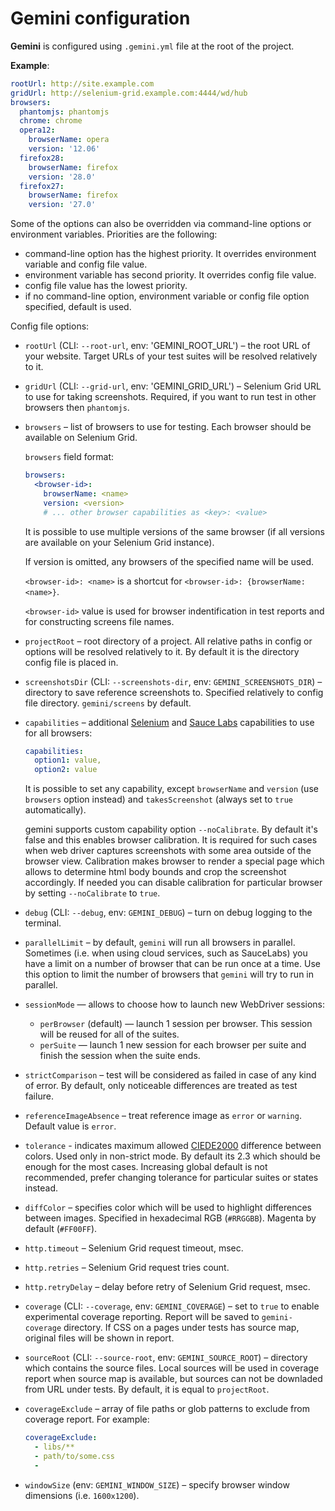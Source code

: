 # Gemini configuration

**Gemini** is configured using `.gemini.yml` file at the root of the project.

**Example**:

```yaml
rootUrl: http://site.example.com
gridUrl: http://selenium-grid.example.com:4444/wd/hub
browsers:
  phantomjs: phantomjs
  chrome: chrome
  opera12:
    browserName: opera
    version: '12.06'
  firefox28:
    browserName: firefox
    version: '28.0'
  firefox27:
    browserName: firefox
    version: '27.0'
```

Some of the options can also be overridden via command-line options or environment variables.
Priorities are the following:

* command-line option has the highest priority. It overrides environment variable
  and config file value.
* environment variable has second priority. It overrides config file value.
* config file value has the lowest priority.
* if no command-line option, environment variable or config file option specified, default is
  used.

Config file options:

* `rootUrl` (CLI: `--root-url`, env: 'GEMINI_ROOT_URL') – the root URL of your website. Target URLs of
  your test suites will be resolved relatively to it.
* `gridUrl` (CLI: `--grid-url`, env: 'GEMINI_GRID_URL') – Selenium Grid URL to use for taking
   screenshots. Required, if you want to run test in other browsers then `phantomjs`.
* `browsers` – list of browsers to use for testing. Each browser should be available
on Selenium Grid.

    `browsers` field format:

    ```yaml
    browsers:
      <browser-id>:
        browserName: <name>
        version: <version>
        # ... other browser capabilities as <key>: <value>
    ```

    It is possible to use multiple versions of the same browser (if all versions are
    available on your Selenium Grid instance).

    If version is omitted, any browsers of the specified name will be used.

    `<browser-id>: <name>` is a shortcut for `<browser-id>: {browserName: <name>}`.

    `<browser-id>` value is used for browser indentification in test reports and for
    constructing screens file names.

* `projectRoot` – root directory of a project. All relative paths in config or options
  will be resolved relatively to it. By default it is the directory config file is placed
  in.
* `screenshotsDir` (CLI: `--screenshots-dir`, env: `GEMINI_SCREENSHOTS_DIR`) – directory
  to save reference screenshots to. Specified relatively to config file directory.
  `gemini/screens` by default.
* `capabilities` – additional [Selenium](http://code.google.com/p/selenium/wiki/DesiredCapabilities) and [Sauce Labs](https://saucelabs.com/docs/additional-config) capabilities to use for all browsers:

  ```yaml
  capabilities:
    option1: value,
    option2: value
  ```

  It is possible to set any capability, except `browserName` and `version` (use
  `browsers` option instead) and `takesScreenshot` (always set to `true`
  automatically).

  gemini supports custom capability option `--noCalibrate`. By default it's false and this enables browser calibration.
  It is required for such cases when web driver captures screenshots with some area outside of the browser view.
  Calibration makes browser to render a special page which allows to determine html body bounds and crop the screenshot
  accordingly. If needed you can disable calibration for particular browser by setting `--noCalibrate` to `true`.

* `debug` (CLI: `--debug`, env: `GEMINI_DEBUG`) – turn on debug logging to the terminal.
* `parallelLimit` – by default, `gemini` will run all browsers in parallel.
  Sometimes (i.e. when using cloud services, such as SauceLabs) you have a
  limit on a number of browser that can be run once at a time. Use this
  option to limit the number of browsers that `gemini` will try to run in
  parallel.
* `sessionMode` — allows to choose how to launch new WebDriver sessions:
  - `perBrowser` (default) — launch 1 session per browser. This session will be reused for all of the suites.
  - `perSuite` — launch 1 new session for each browser per suite and finish the session when the suite ends.
* `strictComparison` – test will be considered as failed in case of any kind of error. By default, only noticeable differences are treated
as test failure.
* `referenceImageAbsence` – treat reference image as `error` or `warning`. Default value is `error`.
* `tolerance` - indicates maximum allowed [CIEDE2000](http://en.wikipedia.org/wiki/Color_difference#CIEDE2000)
  difference between colors. Used only in non-strict mode. By default its 2.3 which should be enough for the
  most cases. Increasing global default is not recommended, prefer changing tolerance for particular suites or
  states instead.
* `diffColor` – specifies color which will be used to highlight differences
  between images. Specified in hexadecimal RGB (`#RRGGBB`). Magenta by default
  (`#FF00FF`).
* `http.timeout` – Selenium Grid request timeout, msec.
* `http.retries` – Selenium Grid request tries count.
* `http.retryDelay` – delay before retry of Selenium Grid request, msec.
* `coverage` (CLI: `--coverage`, env: `GEMINI_COVERAGE`) – set to `true` to enable experimental
   coverage reporting. Report will be saved to `gemini-coverage` directory. If CSS on a pages under
   tests has source map, original files will be shown in report.
* `sourceRoot` (CLI: `--source-root`, env: `GEMINI_SOURCE_ROOT`) – directory which contains the source files.
  Local sources will be used in coverage report when source map is available, but sources can not be downladed
  from URL under tests. By default, it is equal to `projectRoot`.
* `coverageExclude` – array of file paths or glob patterns to exclude from coverage report. For example:

  ```yaml
  coverageExclude:
    - libs/**
    - path/to/some.css
    -
  ```
* `windowSize` (env: `GEMINI_WINDOW_SIZE`) – specify browser window dimensions (i.e. `1600x1200`).
